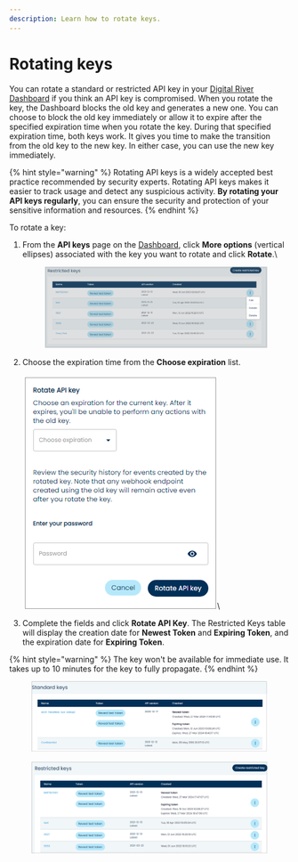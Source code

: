 ```yaml
---
description: Learn how to rotate keys.
---
```


# Rotating keys

You can rotate a standard or restricted API key in your [Digital River Dashboard](https://dashboard.digitalriver.com) if you think an API key is compromised. When you rotate the key, the Dashboard blocks the old key and generates a new one. You can choose to block the old key immediately or allow it to expire after the specified expiration time when you rotate the key. During that specified expiration time, both keys work. It gives you time to make the transition from the old key to the new key. In either case, you can use the new key immediately.

{% hint style="warning" %}
Rotating API keys is a widely accepted best practice recommended by security experts. Rotating API keys makes it easier to track usage and detect any suspicious activity. **By rotating your API keys regularly**, you can ensure the security and protection of your sensitive information and resources.
{% endhint %}

To rotate a key:

1.  From the **API keys** page on the [Dashboard](https://dashboard.digitalriver.com), click **More options** (vertical ellipses) associated with the key you want to rotate and click **Rotate**.\


    <figure><img src="../../../../.gitbook/assets/1 rotate options.png" alt=""><figcaption></figcaption></figure>
2. Choose the expiration time from the **Choose expiration** list.\
   \
   ![](<../../../../.gitbook/assets/image (246).png>)\

3. Complete the fields and click **Rotate API Key**. The Restricted Keys table will display the creation date for **Newest Token** and **Expiring Token**, and the expiration date for **Expiring Token**.

{% hint style="warning" %}
The key won't be available for immediate use. It takes up to 10 minutes for the key to fully propagate.
{% endhint %}

<figure><img src="../../../../.gitbook/assets/image (247).png" alt=""><figcaption></figcaption></figure>

<figure><img src="../../../../.gitbook/assets/image (248).png" alt=""><figcaption></figcaption></figure>
